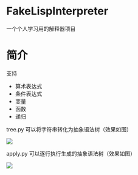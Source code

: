 # FakeLispInterpreter
一个个人学习用的解释器项目

简介
===

支持
- 算术表达式
- 条件表达式
- 变量
- 函数
- 递归

tree.py 可以将字符串转化为抽象语法树（效果如图）

<img src='https://github.com/sumNerGL/FakeLispInterpreter/blob/master/screenshot/tree.png' />

apply.py 可以逐行执行生成的抽象语法树（效果如图）

<img src='https://github.com/sumNerGL/FakeLispInterpreter/blob/master/screenshot/apply.png' />
